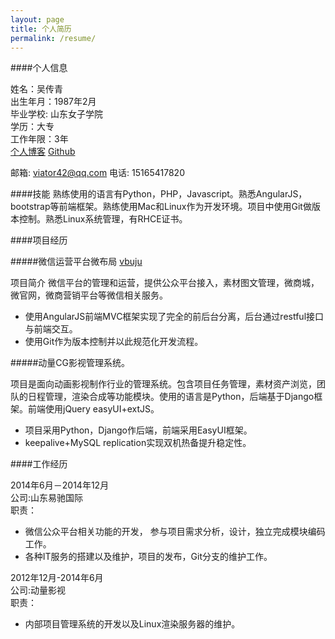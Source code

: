 ```yaml
---
layout: page
title: 个人简历
permalink: /resume/
---
```


####个人信息

姓名：吴传青    
出生年月：1987年2月    
毕业学校: 山东女子学院    
学历：大专    
工作年限：3年    
[个人博客](http://viator42.github.io/)
[Github](https://github.com/viator42)

邮箱: <viator42@qq.com>
电话: 15165417820

####技能
熟练使用的语言有Python，PHP，Javascript。熟悉AngularJS，bootstrap等前端框架。熟练使用Mac和Linux作为开发环境。项目中使用Git做版本控制。熟悉Linux系统管理，有RHCE证书。

####项目经历

#####微信运营平台微布局 [vbuju](http://vbuju.com)

项目简介
微信平台的管理和运营，提供公众平台接入，素材图文管理，微商城，微官网，微商营销平台等微信相关服务。

- 使用AngularJS前端MVC框架实现了完全的前后台分离，后台通过restful接口与前端交互。
- 使用Git作为版本控制并以此规范化开发流程。

#####动量CG影视管理系统。

项目是面向动画影视制作行业的管理系统。包含项目任务管理，素材资产浏览，团队的日程管理，渲染合成等功能模块。使用的语言是Python，后端基于Django框架。前端使用jQuery easyUI+extJS。

- 项目采用Python，Django作后端，前端采用EasyUI框架。
- keepalive+MySQL replication实现双机热备提升稳定性。

####工作经历

2014年6月－2014年12月    
公司:山东易驰国际    
职责：

- 微信公众平台相关功能的开发， 参与项目需求分析，设计，独立完成模块编码工作。
- 各种IT服务的搭建以及维护，项目的发布，Git分支的维护工作。

2012年12月-2014年6月    
公司:动量影视    
职责：

- 内部项目管理系统的开发以及Linux渲染服务器的维护。